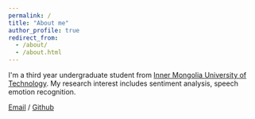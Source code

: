 ```yaml
---
permalink: /
title: "About me"
author_profile: true
redirect_from: 
  - /about/
  - /about.html
---
```


I'm a third year undergraduate student from [Inner Mongolia University of Technology]([https://www.imut.edu.cn/]). My research interest includes sentiment analysis, speech emotion recognition.

[Email](mailto:20221100133@stu.pku.edu.cn) / [Github](https://github.com/perpetual-pj/YuanShuai.github.io) 
